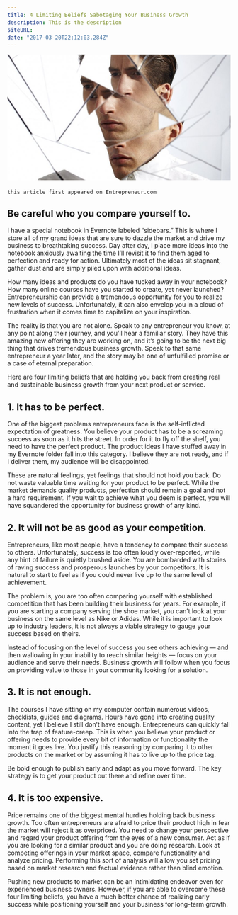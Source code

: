 ```yaml
---
title: 4 Limiting Beliefs Sabotaging Your Business Growth
description: This is the description
siteURL: 
date: "2017-03-20T22:12:03.284Z"
---
```


![limiting-beliefs](./limiting-beliefs.jpeg)

`this article first appeared on Entrepreneur.com`

## Be careful who you compare yourself to.

I have a special notebook in Evernote labeled “sidebars.” This is where I store all of my grand ideas that are sure to dazzle the market and drive my business to breathtaking success. Day after day, I place more ideas into the notebook anxiously awaiting the time I’ll revisit it to find them aged to perfection and ready for action. Ultimately most of the ideas sit stagnant, gather dust and are simply piled upon with additional ideas.

How many ideas and products do you have tucked away in your notebook? How many online courses have you started to create, yet never launched? Entrepreneurship can provide a tremendous opportunity for you to realize new levels of success. Unfortunately, it can also envelop you in a cloud of frustration when it comes time to capitalize on your inspiration.

The reality is that you are not alone. Speak to any entrepreneur you know, at any point along their journey, and you’ll hear a familiar story. They have this amazing new offering they are working on, and it’s going to be the next big thing that drives tremendous business growth. Speak to that same entrepreneur a year later, and the story may be one of unfulfilled promise or a case of eternal preparation.

Here are four limiting beliefs that are holding you back from creating real and sustainable business growth from your next product or service.

## 1. It has to be perfect.

One of the biggest problems entrepreneurs face is the self-inflicted expectation of greatness. You believe your product has to be a screaming success as soon as it hits the street. In order for it to fly off the shelf, you need to have the perfect product. The product ideas I have stuffed away in my Evernote folder fall into this category. I believe they are not ready, and if I deliver them, my audience will be disappointed.

These are natural feelings, yet feelings that should not hold you back. Do not waste valuable time waiting for your product to be perfect. While the market demands quality products, perfection should remain a goal and not a hard requirement. If you wait to achieve what you deem is perfect, you will have squandered the opportunity for business growth of any kind.

## 2. It will not be as good as your competition.

Entrepreneurs, like most people, have a tendency to compare their success to others. Unfortunately, success is too often loudly over-reported, while any hint of failure is quietly brushed aside. You are bombarded with stories of raving success and prosperous launches by your competitors. It is natural to start to feel as if you could never live up to the same level of achievement.

The problem is, you are too often comparing yourself with established competition that has been building their business for years. For example, if you are starting a company serving the shoe market, you can’t look at your business on the same level as Nike or Adidas. While it is important to look up to industry leaders, it is not always a viable strategy to gauge your success based on theirs.

Instead of focusing on the level of success you see others achieving — and then wallowing in your inability to reach similar heights — focus on your audience and serve their needs. Business growth will follow when you focus on providing value to those in your community looking for a solution.

## 3. It is not enough.

The courses I have sitting on my computer contain numerous videos, checklists, guides and diagrams. Hours have gone into creating quality content, yet I believe I still don’t have enough. Entrepreneurs can quickly fall into the trap of feature-creep. This is when you believe your product or offering needs to provide every bit of information or functionality the moment it goes live. You justify this reasoning by comparing it to other products on the market or by assuming it has to live up to the price tag.

Be bold enough to publish early and adapt as you move forward. The key strategy is to get your product out there and refine over time.

## 4. It is too expensive.

Price remains one of the biggest mental hurdles holding back business growth. Too often entrepreneurs are afraid to price their product high in fear the market will reject it as overpriced. You need to change your perspective and regard your product offering from the eyes of a new consumer. Act as if you are looking for a similar product and you are doing research. Look at competing offerings in your market space, compare functionality and analyze pricing. Performing this sort of analysis will allow you set pricing based on market research and factual evidence rather than blind emotion.

Pushing new products to market can be an intimidating endeavor even for experienced business owners. However, if you are able to overcome these four limiting beliefs, you have a much better chance of realizing early success while positioning yourself and your business for long-term growth.
